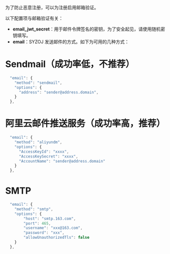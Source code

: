 为了防止恶意注册，可以为注册启用邮箱验证。

以下配置项与邮箱验证有关：

* **email\_jwt\_secret**：用于邮件令牌签名的密钥，为了安全起见，请使用随机密钥填写。
* **email**：SYZOJ 发送邮件的方式。如下为可用的几种方式：

# Sendmail（成功率低，不推荐）
```js
  "email": {
    "method": "sendmail",
    "options": {
      "address": "sender@address.domain",
    }
  },
```

# 阿里云邮件推送服务（成功率高，推荐）
```js
  "email": {
    "method": "aliyundm",
    "options": {
      "AccessKeyId": "xxxx",
      "AccessKeySecret": "xxxx",
      "AccountName": "sender@address.domain"
    }
  },
```

# SMTP
```js
  "email": {
    "method": "smtp",
    "options": {
        "host": "smtp.163.com",
        "port": 465,
        "username": "xxx@163.com",
        "password": "xxx",
        "allowUnauthorizedTls": false
    }
  },
```
